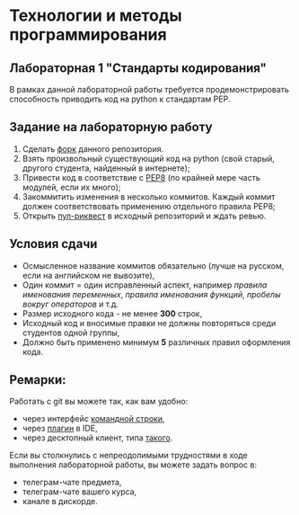# Технологии и методы программирования
## Лабораторная 1 "Стандарты кодирования"
В рамках данной лабораторной работы требуется продемонстрировать способность приводить код на python к стандартам PEP.
## Задание на лабораторную работу
1. Сделать [форк](https://docs.github.com/en/get-started/quickstart/fork-a-repo) данного репозитория.
2. Взять произвольный существующий код на python (свой старый, другого студента, найденный в интернете);
3. Привести код в соответствие с [PEP8](https://peps.python.org/pep-0008/) (по крайней мере часть модулей, если их много);
4. Закоммитить изменения в несколько коммитов. Каждый коммит должен соответствовать применению отдельного правила PEP8;
5. Открыть [пул-риквест](https://docs.github.com/en/pull-requests/collaborating-with-pull-requests/proposing-changes-to-your-work-with-pull-requests/creating-a-pull-request-from-a-fork) в иcходный репозиторий и ждать ревью.
## Условия сдачи
* Осмысленное название коммитов обязательно (лучше на русском, если на английском не вывозите),
* Один коммит = один исправленный аспект, например *правила именования переменных*, *правила именования функций*, *пробелы вокруг операторов* и т.д.
* Размер исходного кода - не менее __300__ строк,
* Исходный код и вносимые правки не должны повторяться среди студентов одной группы,
* Должно быть применено минимум **5** различных правил оформления кода.
## Ремарки:
Работать с git вы можете так, как вам удобно:
* через интерфейс [командной строки](https://git-scm.com/book/en/v2/Getting-Started-Installing-Git),
* через [плагин](https://www.jetbrains.com/help/pycharm/set-up-a-git-repository.html#fetch) в IDE,
* через десктопный клиент, типа [такого](https://desktop.github.com/).

Если вы столкнулись с непреодолимыми трудностями в ходе выполнения лабораторной работы, вы можете задать вопрос в:
* телеграм-чате предмета,
* телеграм-чате вашего курса,
* канале в дискорде.
